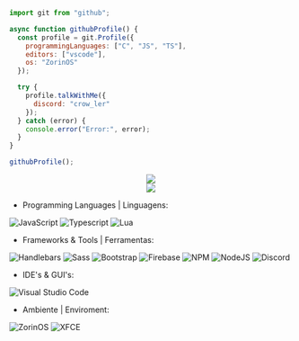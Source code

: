 ```js
import git from "github";

async function githubProfile() {
  const profile = git.Profile({
    programmingLanguages: ["C", "JS", "TS"],
    editors: ["vscode"],
    os: "ZorinOS"
  });

  try {
    profile.talkWithMe({
      discord: "crow_ler"
    });
  } catch (error) {
    console.error("Error:", error);
  }
}

githubProfile();
```
<div align="center" class="flex-container">

<div><img src="https://github-readme-stats.vercel.app/api?username=SrCrow02&show_icons=true&theme=vision-friendly-dark"/><br><img src="https://github-readme-stats.vercel.app/api/top-langs/?username=SrCrow02&theme=vision-friendly-dark&langs-count=7"/></div>

 <!-- ![GitHub stats](https://github-readme-stats.vercel.app/api?username=KarboXXX&show_icons=true&theme=vision-friendly-dark) -->
 <!-- ![Top Langs](https://github-readme-stats.vercel.app/api/top-langs/?username=KarboXXX&theme=vision-friendly-dark&langs-count=7) -->


</div>

- Programming Languages | Linguagens:

![JavaScript](https://img.shields.io/badge/javascript-%23323330.svg?style=for-the-badge&logo=javascript&logoColor=%23F7DF1E) ![Typescript](https://img.shields.io/badge/typescript-%233178C6.svg?style=for-the-badge&logo=typescript&logoColor=white) ![Lua](https://img.shields.io/badge/lua-%232C2D72.svg?style=for-the-badge&logo=lua&logoColor=white) 

- Frameworks & Tools | Ferramentas:

![Handlebars](https://img.shields.io/badge/handlebars-%23563D7C.svg?style=for-the-badge&logo=handlebars&logoColor=white) ![Sass](https://img.shields.io/badge/sass-%23563D7C.svg?style=for-the-badge&logo=sass&logoColor=white) ![Bootstrap](https://img.shields.io/badge/bootstrap-%23563D7C.svg?style=for-the-badge&logo=bootstrap&logoColor=white) ![Firebase](https://img.shields.io/badge/firebase-%23039BE5.svg?style=for-the-badge&logo=firebase) ![NPM](https://img.shields.io/badge/NPM-%23CB3837.svg?style=for-the-badge&logo=npm&logoColor=white) ![NodeJS](https://img.shields.io/badge/node.js-6DA55F?style=for-the-badge&logo=node.js&logoColor=white)  ![Discord](https://img.shields.io/badge/Discord-%235865F2.svg?style=for-the-badge&logo=discord&logoColor=white) 

- IDE's & GUI's:

![Visual Studio Code](https://img.shields.io/badge/Visual%20Studio%20Code-0078d7.svg?style=for-the-badge&logo=visual-studio-code&logoColor=white)

- Ambiente | Enviroment:

![ZorinOS](https://img.shields.io/badge/zorin-D70A53?style=for-the-badge&logo=debian&logoColor=white) ![XFCE](https://img.shields.io/badge/XFCE-%232284F2.svg?style=for-the-badge&logo=xfce&logoColor=white)
